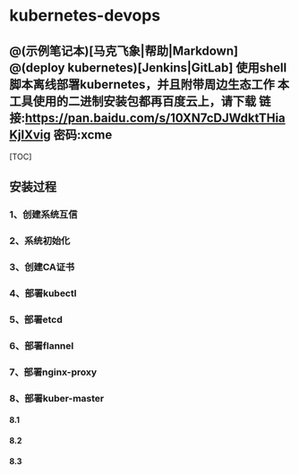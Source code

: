 # kubernetes-devops
@(示例笔记本)[马克飞象|帮助|Markdown]
@(deploy kubernetes)[Jenkins|GitLab]
使用shell脚本离线部署kubernetes，并且附带周边生态工作
本工具使用的二进制安装包都再百度云上，请下载 链接:https://pan.baidu.com/s/10XN7cDJWdktTHiaKjIXvig  密码:xcme
-------------------
[TOC]

## 安装过程
### 1、创建系统互信
### 2、系统初始化
### 3、创建CA证书
### 4、部署kubectl
### 5、部署etcd
### 6、部署flannel
### 7、部署nginx-proxy
### 8、部署kuber-master
#### 8.1
#### 8.2
#### 8.3

